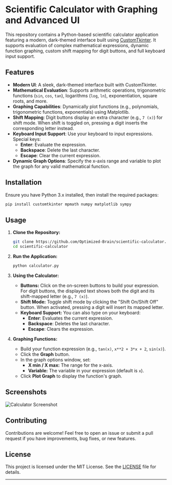 

# Scientific Calculator with Graphing and Advanced UI

This repository contains a Python-based scientific calculator application featuring a modern, dark-themed interface built using [CustomTkinter](https://github.com/TomSchimansky/CustomTkinter). It supports evaluation of complex mathematical expressions, dynamic function graphing, custom shift mapping for digit buttons, and full keyboard input support.

## Features

- **Modern UI**: A sleek, dark-themed interface built with CustomTkinter.
- **Mathematical Evaluation**: Supports arithmetic operations, trigonometric functions (`sin`, `cos`, `tan`), logarithms (`log`, `ln`), exponentiation, square roots, and more.
- **Graphing Capabilities**: Dynamically plot functions (e.g., polynomials, trigonometric functions, exponentials) using Matplotlib.
- **Shift Mapping**: Digit buttons display an extra character (e.g., `7 (x)`) for shift mode. When shift is toggled on, pressing a digit inserts the corresponding letter instead.
- **Keyboard Input Support**: Use your keyboard to input expressions. Special keys:
  - **Enter**: Evaluate the expression.
  - **Backspace**: Delete the last character.
  - **Escape**: Clear the current expression.
- **Dynamic Graph Options**: Specify the x-axis range and variable to plot the graph for any valid mathematical function.

## Installation

Ensure you have Python 3.x installed, then install the required packages:

```bash
pip install customtkinter mpmath numpy matplotlib sympy
```

## Usage

1. **Clone the Repository:**

   ```bash
   git clone https://github.com/Optimized-Brain/scientific-calculator.git
   cd scientific-calculator
   ```

2. **Run the Application:**

   ```bash
   python calculator.py
   ```

3. **Using the Calculator:**

   - **Buttons:** Click on the on-screen buttons to build your expression. For digit buttons, the displayed text shows both the digit and its shift-mapped letter (e.g., `7 (x)`).
   - **Shift Mode:** Toggle shift mode by clicking the "Shift On/Shift Off" button. When activated, pressing a digit will insert its mapped letter.
   - **Keyboard Support:** You can also type on your keyboard:
     - **Enter**: Evaluates the current expression.
     - **Backspace**: Deletes the last character.
     - **Escape**: Clears the expression.

4. **Graphing Functions:**

   - Build your function expression (e.g., `tan(x)`, `x**2 + 3*x + 2`, `sin(x)`).
   - Click the **Graph** button.
   - In the graph options window, set:
     - **X min / X max:** The range for the x-axis.
     - **Variable:** The variable in your expression (default is `x`).
   - Click **Plot Graph** to display the function's graph.

## Screenshots


![Calculator Screenshot](screenshot.png)

## Contributing

Contributions are welcome! Feel free to open an issue or submit a pull request if you have improvements, bug fixes, or new features.

## License

This project is licensed under the MIT License. See the [LICENSE](LICENSE) file for details.

---
